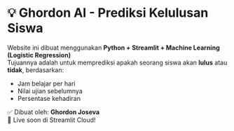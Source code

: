 # 💡 Ghordon AI - Prediksi Kelulusan Siswa

Website ini dibuat menggunakan **Python + Streamlit + Machine Learning (Logistic Regression)**  
Tujuannya adalah untuk memprediksi apakah seorang siswa akan **lulus** atau **tidak**, berdasarkan:

- Jam belajar per hari
- Nilai ujian sebelumnya
- Persentase kehadiran

✅ Dibuat oleh: **Ghordon Joseva**  
🚀 Live soon di Streamlit Cloud!
